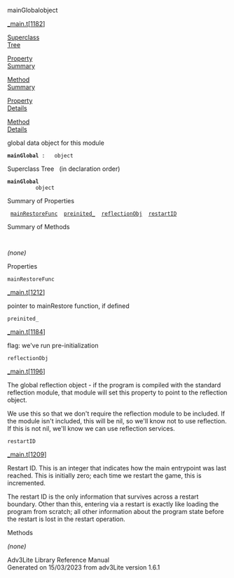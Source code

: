 <span class="title">mainGlobal</span><span class="type">object</span>

[\_main.t](../file/_main.t.html)\[[1182](../source/_main.t.html#1182)\]

[Superclass  
Tree](#_SuperClassTree_)

[Property  
Summary](#_PropSummary_)

[Method  
Summary](#_MethodSummary_)

[Property  
Details](#_Properties_)

[Method  
Details](#_Methods_)

<div class="fdesc">

global data object for this module

**`mainGlobal`**` :   object`

</div>

<span id="_SuperClassTree_"></span>

<div class="mjhd">

<span class="hdln">Superclass Tree</span>   (in declaration order)

</div>

**`mainGlobal`**  
`         object`  
<span id="_PropSummary_"></span>

<div class="mjhd">

<span class="hdln">Summary of Properties</span>  

</div>

` `[`mainRestoreFunc`](#mainRestoreFunc)`  `[`preinited_`](#preinited_)`  `[`reflectionObj`](#reflectionObj)`  `[`restartID`](#restartID)`  `

<span id="_MethodSummary_"></span>

<div class="mjhd">

<span class="hdln">Summary of Methods</span>  

</div>

` `

*(none)* <span id="_Properties_"></span>

<div class="mjhd">

<span class="hdln">Properties</span>  

</div>

<span id="mainRestoreFunc"></span>

`mainRestoreFunc`

[\_main.t](../file/_main.t.html)\[[1212](../source/_main.t.html#1212)\]

<div class="desc">

pointer to mainRestore function, if defined

</div>

<span id="preinited_"></span>

`preinited_`

[\_main.t](../file/_main.t.html)\[[1184](../source/_main.t.html#1184)\]

<div class="desc">

flag: we've run pre-initialization

</div>

<span id="reflectionObj"></span>

`reflectionObj`

[\_main.t](../file/_main.t.html)\[[1196](../source/_main.t.html#1196)\]

<div class="desc">

The global reflection object - if the program is compiled with the
standard reflection module, that module will set this property to point
to the reflection object.

We use this so that we don't require the reflection module to be
included. If the module isn't included, this will be nil, so we'll know
not to use reflection. If this is not nil, we'll know we can use
reflection services.

</div>

<span id="restartID"></span>

`restartID`

[\_main.t](../file/_main.t.html)\[[1209](../source/_main.t.html#1209)\]

<div class="desc">

Restart ID. This is an integer that indicates how the main entrypoint
was last reached. This is initially zero; each time we restart the game,
this is incremented.

The restart ID is the only information that survives across a restart
boundary. Other than this, entering via a restart is exactly like
loading the program from scratch; all other information about the
program state before the restart is lost in the restart operation.

</div>

<span id="_Methods_"></span>

<div class="mjhd">

<span class="hdln">Methods</span>  

</div>

*(none)*

<div class="ftr">

Adv3Lite Library Reference Manual  
Generated on 15/03/2023 from adv3Lite version 1.6.1

</div>
